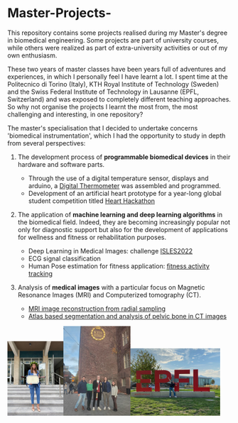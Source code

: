 # Master-Projects-
This repository contains some projects realised during my Master's degree in biomedical engineering. Some projects are part of university courses, while others were realized as part of extra-university activities or out of my own enthusiasm. 

These two years of master classes have been years full of adventures and experiences, in which I personally feel I have learnt a lot. I spent time at the Politecnico di Torino (Italy), KTH Royal Institute of Technology (Sweden) and the Swiss Federal Institute of Technology in Lausanne (EPFL, Switzerland) and was exposed to completely different teaching approaches. So why not organise the projects I learnt the most from, the most challenging and interesting, in one repository? 

The master's specialisation that I decided to undertake concerns 'biomedical instrumentation', which I had the opportunity to study in depth from several perspectives:

1. The development process of **programmable biomedical devices** in their hardware and software parts. 
   * Through the use of a digital temperature sensor, displays and arduino, a [Digital Thermometer](https://github.com/RebeccaBonato/Master-Projects-/blob/main/Digital%20Thermometer/DigitalThermometer.md) was assembled and programmed.
   * Development of an artificial heart prototype for a year-long global student competition titled [Heart Hackathon](https://github.com/RebeccaBonato/Master-Projects-/blob/main/Heart%20Hackathon/Heart%20Hackathon.md)

2. The application of **machine learning and deep learning algorithms** in the biomedical field. Indeed, they are becoming increasingly popular not only for diagnostic support but also for the development of applications for wellness and fitness or rehabilitation purposes.
   * Deep Learning in Medical Images: challenge [ISLES2022](https://github.com/RebeccaBonato/Master-Projects-/blob/main/ISLES22/README.md)
   * ECG signal classification
   * Human Pose estimation for fitness application: [fitness activity tracking](https://github.com/RebeccaBonato/Master-Projects-/blob/main/Fitness%20Activity%20Tracking/Fitness%20Activity%20Tracking.md)
     
3. Analysis of **medical images** with a particular focus on Magnetic Resonance Images (MRI) and Computerized tomography (CT).
   * [MRI image reconstruction from radial sampling](https://github.com/RebeccaBonato/Master-Projects-/blob/main/Radial%20sampling%20in%20MRI/README.md)
   * [Atlas based segmentation and analysis of pelvic bone in CT images](https://github.com/RebeccaBonato/Master-Projects-/tree/main/Segmentation%20Atlas)

<img src="https://github.com/RebeccaBonato/Master-Projects-/blob/main/images/LAUREA.jpg" alt="Testo alternativo" width="25%"><img src="https://github.com/RebeccaBonato/Master-Projects-/blob/main/images/KTH.jpeg" alt="Testo alternativo" width="30%"><img src="https://github.com/RebeccaBonato/Master-Projects-/blob/main/images/epfl.jpeg" alt="Testo alternativo" width="40%">
